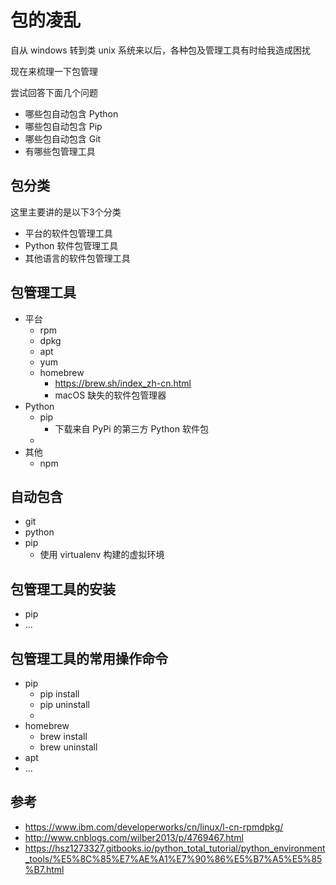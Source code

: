
# 包的凌乱

自从 windows 转到类 unix 系统来以后，各种包及管理工具有时给我造成困扰

现在来梳理一下包管理

尝试回答下面几个问题

- 哪些包自动包含 Python 
- 哪些包自动包含 Pip
- 哪些包自动包含 Git
- 有哪些包管理工具


## 包分类

这里主要讲的是以下3个分类

- 平台的软件包管理工具
- Python 软件包管理工具
- 其他语言的软件包管理工具


## 包管理工具

- 平台
    + rpm
    + dpkg
    + apt
    + yum
    + homebrew
        * https://brew.sh/index_zh-cn.html
        * macOS 缺失的软件包管理器
- Python
    + pip
        * 下载来自 PyPi 的第三方 Python 软件包
    + 
- 其他
    + npm

## 自动包含

- git
- python
- pip
    + 使用 virtualenv 构建的虚拟环境


## 包管理工具的安装

- pip
- ...


## 包管理工具的常用操作命令

- pip
    + pip install
    + pip uninstall
    + 
- homebrew
    + brew install
    + brew uninstall
- apt
- ...


## 参考

- https://www.ibm.com/developerworks/cn/linux/l-cn-rpmdpkg/
- http://www.cnblogs.com/wilber2013/p/4769467.html
- https://hsz1273327.gitbooks.io/python_total_tutorial/python_environment_tools/%E5%8C%85%E7%AE%A1%E7%90%86%E5%B7%A5%E5%85%B7.html